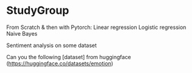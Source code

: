 # StudyGroup

From Scratch & then with Pytorch:
Linear regression
Logistic regression
Naive Bayes

Sentiment analysis on some dataset

Can you the following [dataset] from huggingface (https://huggingface.co/datasets/emotion)

